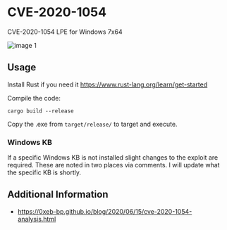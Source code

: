 # CVE-2020-1054
CVE-2020-1054 LPE for Windows 7x64

![image 1](demo.gif)

## Usage 

Install Rust if you need it https://www.rust-lang.org/learn/get-started

Compile the code:

`cargo build --release`

Copy the .exe from `target/release/` to target and execute.

### Windows KB

If a specific Windows KB is not installed slight changes to the exploit are required. These are noted in two places via comments. I will update what the specific KB is shortly.

## Additional Information
* https://0xeb-bp.github.io/blog/2020/06/15/cve-2020-1054-analysis.html
